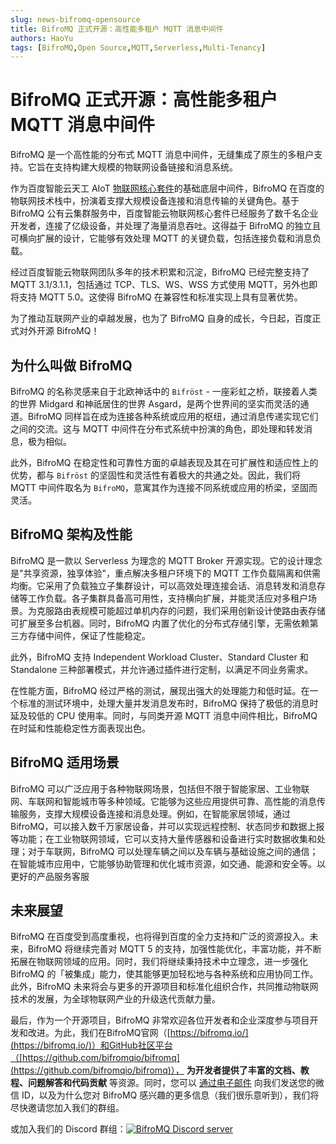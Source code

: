 ```yaml
---
slug: news-bifromq-opensource
title: BifroMQ 正式开源：高性能多租户 MQTT 消息中间件
authors: HaoYu
tags: [BifroMQ,Open Source,MQTT,Serverless,Multi-Tenancy]
---
```


# BifroMQ 正式开源：高性能多租户 MQTT 消息中间件

BifroMQ 是一个高性能的分布式 MQTT 消息中间件，无缝集成了原生的多租户支持。它旨在支持构建大规模的物联网设备链接和消息系统。

<!--truncate-->

作为百度智能云天工 AIoT [物联网核心套件](https://cloud.baidu.com/product/iot.html)的基础底层中间件，BifroMQ 在百度的物联网技术栈中，扮演着支撑大规模设备连接和消息传输的关键角色。基于 BifroMQ 公有云集群服务中，百度智能云物联网核心套件已经服务了数千名企业开发者，连接了亿级设备，并处理了海量消息吞吐。这得益于 BifroMQ 的独立且可横向扩展的设计，它能够有效处理 MQTT 的关键负载，包括连接负载和消息负载。


经过百度智能云物联网团队多年的技术积累和沉淀，BifroMQ 已经完整支持了 MQTT 3.1/3.1.1，包括通过 TCP、TLS、WS、WSS 方式使用 MQTT，另外也即将支持 MQTT 5.0。这使得 BifroMQ 在兼容性和标准实现上具有显著优势。

为了推动互联网产业的卓越发展，也为了 BifroMQ 自身的成长，今日起，百度正式对外开源 BifroMQ！


## 为什么叫做 BifroMQ

BifroMQ 的名称灵感来自于北欧神话中的 `Bifröst` - 一座彩虹之桥，联接着人类的世界 Midgard 和神祇居住的世界 Asgard，是两个世界间的坚实而灵活的通道。BifroMQ 同样旨在成为连接各种系统或应用的枢纽，通过消息传递实现它们之间的交流。这与 MQTT 中间件在分布式系统中扮演的角色，即处理和转发消息，极为相似。

此外，BifroMQ 在稳定性和可靠性方面的卓越表现及其在可扩展性和适应性上的优势，都与 `Bifröst` 的坚固性和灵活性有着极大的共通之处。因此，我们将MQTT 中间件取名为 `BifroMQ`，意寓其作为连接不同系统或应用的桥梁，坚固而灵活。

## BifroMQ 架构及性能

BifroMQ 是一款以 Serverless 为理念的 MQTT Broker 开源实现。它的设计理念是"共享资源，独享体验"，重点解决多租户环境下的 MQTT 工作负载隔离和供需均衡。它采用了负载独立子集群设计，可以高效处理连接会话、消息转发和消息存储等工作负载。各子集群具备高可用性，支持横向扩展，并能灵活应对多租户场景。为克服路由表规模可能超过单机内存的问题，我们采用创新设计使路由表存储可扩展至多台机器。同时，BifroMQ 内置了优化的分布式存储引擎，无需依赖第三方存储中间件，保证了性能稳定。

此外，BifroMQ 支持 Independent Workload Cluster、Standard Cluster 和 Standalone 三种部署模式，并允许通过插件进行定制，以满足不同业务需求。

在性能方面，BifroMQ 经过严格的测试，展现出强大的处理能力和低时延。在一个标准的测试环境中，处理大量并发消息发布时，BifroMQ 保持了极低的消息时延及较低的 CPU 使用率。同时，与同类开源 MQTT 消息中间件相比，BifroMQ 在时延和性能稳定性方面表现出色。

## BifroMQ 适用场景

BifroMQ 可以广泛应用于各种物联网场景，包括但不限于智能家居、工业物联网、车联网和智能城市等多种领域。它能够为这些应用提供可靠、高性能的消息传输服务，支撑大规模设备连接和消息处理。例如，在智能家居领域，通过 BifroMQ，可以接入数千万家居设备，并可以实现远程控制、状态同步和数据上报等功能；在工业物联网领域，它可以支持大量传感器和设备进行实时数据收集和处理；对于车联网，BifroMQ 可以处理车辆之间以及车辆与基础设施之间的通信；在智能城市应用中，它能够协助管理和优化城市资源，如交通、能源和安全等。以更好的产品服务客服

## 未来展望

BifroMQ 在百度受到高度重视，也将得到百度的全力支持和广泛的资源投入。未来，BifroMQ 将继续完善对 MQTT 5 的支持，加强性能优化，丰富功能，并不断拓展在物联网领域的应用。同时，我们将继续秉持技术中立理念，进一步强化 BifroMQ 的「被集成」能力，使其能够更加轻松地与各种系统和应用协同工作。此外，BifroMQ 未来将会与更多的开源项目和标准化组织合作，共同推动物联网技术的发展，为全球物联网产业的升级迭代贡献力量。

最后，作为一个开源项目，BifroMQ 非常欢迎各位开发者和企业深度参与项目开发和改进。为此，我们在BifroMQ官网（[https://bifromq.io/](https://bifromq.io/)）和GitHub社区平台（[https://github.com/bifromqio/bifromq](https://github.com/bifromqio/bifromq)）， **为开发者提供了丰富的文档、教程、问题解答和代码贡献** 等资源。同时，您可以 [通过电子邮件](mailto:hello@bifromq.io) 向我们发送您的微信 ID，以及为什么您对 BifroMQ 感兴趣的更多信息（我们很乐意听到），我们将尽快邀请您加入我们的群组。

或加入我们的 Discord 群组：<a href="https://discord.gg/Pfs3QRadRB"><img src="https://img.shields.io/discord/1115542029531885599?logo=discord&logoColor=white" alt="BifroMQ Discord server" /></a>

